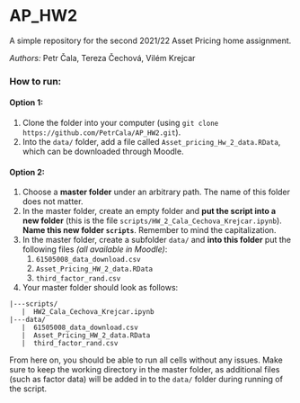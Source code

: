 # AP_HW2
A simple repository for the second 2021/22 Asset Pricing home assignment.

*Authors:* Petr Čala, Tereza Čechová, Vilém Krejcar

### How to run:

#### Option 1:
1. Clone the folder into your computer (using `git clone https://github.com/PetrCala/AP_HW2.git`).
2. Into the `data/` folder, add a file called `Asset_pricing_Hw_2_data.RData`, which can be downloaded through Moodle.

#### Option 2:
1. Choose a **master folder** under an arbitrary path. The name of this folder does not matter.
2. In the master folder, create an empty folder and **put the script into a new folder** (this is the file `scripts/HW_2_Cala_Cechova_Krejcar.ipynb`). **Name this new folder `scripts`**. Remember to mind the capitalization.
3. In the master folder, create a subfolder `data/` and **into this folder** put the following files *(all available in Moodle)*:
   1. `61505008_data_download.csv`
   2. `Asset_Pricing_HW_2_data.RData`
   3. `third_factor_rand.csv` 
4. Your master folder should look as follows:

```
|---scripts/
   |  HW2_Cala_Cechova_Krejcar.ipynb
|---data/
   |  61505008_data_download.csv
   |  Asset_Pricing_HW_2_data.RData
   |  third_factor_rand.csv
```

From here on, you should be able to run all cells without any issues. Make sure to keep the working directory in the master folder, as additional files (such as factor data) will be added in to the `data/` folder during running of the script.
